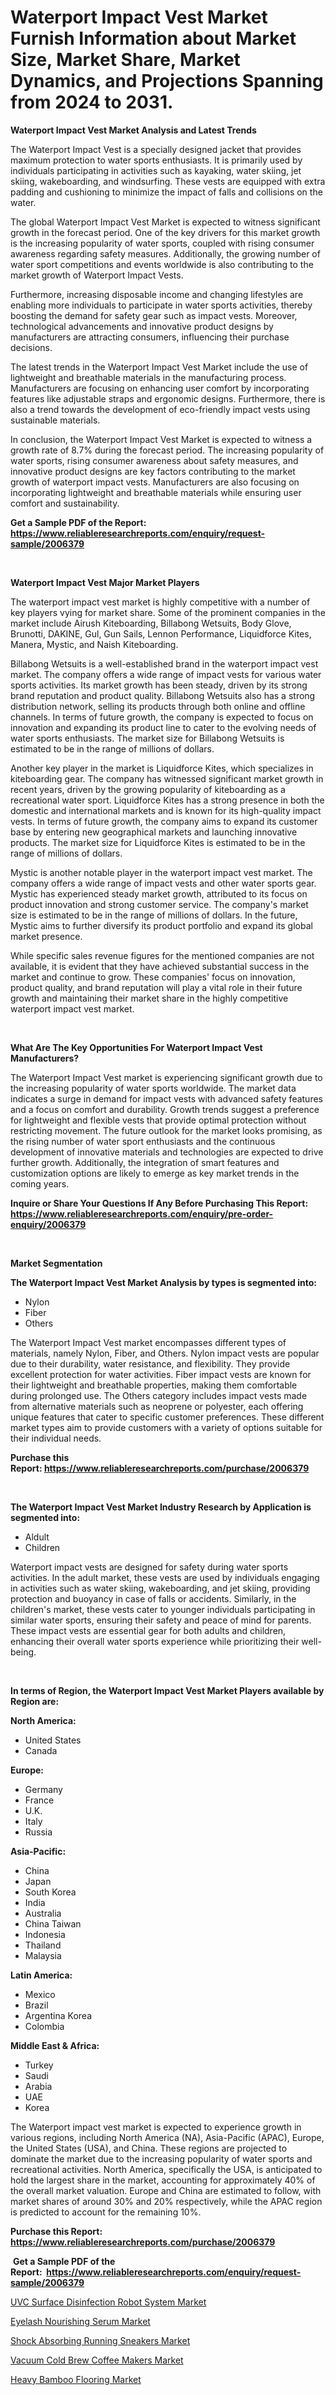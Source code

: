 <p><h1>Waterport Impact Vest Market Furnish Information about Market Size, Market Share, Market Dynamics, and Projections Spanning from 2024 to 2031.</h1></p><p><strong>Waterport Impact Vest Market Analysis and Latest Trends</strong></p>
<p><p>The Waterport Impact Vest is a specially designed jacket that provides maximum protection to water sports enthusiasts. It is primarily used by individuals participating in activities such as kayaking, water skiing, jet skiing, wakeboarding, and windsurfing. These vests are equipped with extra padding and cushioning to minimize the impact of falls and collisions on the water.</p><p>The global Waterport Impact Vest Market is expected to witness significant growth in the forecast period. One of the key drivers for this market growth is the increasing popularity of water sports, coupled with rising consumer awareness regarding safety measures. Additionally, the growing number of water sport competitions and events worldwide is also contributing to the market growth of Waterport Impact Vests.</p><p>Furthermore, increasing disposable income and changing lifestyles are enabling more individuals to participate in water sports activities, thereby boosting the demand for safety gear such as impact vests. Moreover, technological advancements and innovative product designs by manufacturers are attracting consumers, influencing their purchase decisions.</p><p>The latest trends in the Waterport Impact Vest Market include the use of lightweight and breathable materials in the manufacturing process. Manufacturers are focusing on enhancing user comfort by incorporating features like adjustable straps and ergonomic designs. Furthermore, there is also a trend towards the development of eco-friendly impact vests using sustainable materials.</p><p>In conclusion, the Waterport Impact Vest Market is expected to witness a growth rate of 8.7% during the forecast period. The increasing popularity of water sports, rising consumer awareness about safety measures, and innovative product designs are key factors contributing to the market growth of waterport impact vests. Manufacturers are also focusing on incorporating lightweight and breathable materials while ensuring user comfort and sustainability.</p></p>
<p><strong>Get a Sample PDF of the Report:&nbsp; <a href="https://www.reliableresearchreports.com/enquiry/request-sample/2006379">https://www.reliableresearchreports.com/enquiry/request-sample/2006379</a></strong></p>
<p>&nbsp;</p>
<p><strong>Waterport Impact Vest Major Market Players</strong></p>
<p><p>The waterport impact vest market is highly competitive with a number of key players vying for market share. Some of the prominent companies in the market include Airush Kiteboarding, Billabong Wetsuits, Body Glove, Brunotti, DAKINE, Gul, Gun Sails, Lennon Performance, Liquidforce Kites, Manera, Mystic, and Naish Kiteboarding.</p><p>Billabong Wetsuits is a well-established brand in the waterport impact vest market. The company offers a wide range of impact vests for various water sports activities. Its market growth has been steady, driven by its strong brand reputation and product quality. Billabong Wetsuits also has a strong distribution network, selling its products through both online and offline channels. In terms of future growth, the company is expected to focus on innovation and expanding its product line to cater to the evolving needs of water sports enthusiasts. The market size for Billabong Wetsuits is estimated to be in the range of millions of dollars.</p><p>Another key player in the market is Liquidforce Kites, which specializes in kiteboarding gear. The company has witnessed significant market growth in recent years, driven by the growing popularity of kiteboarding as a recreational water sport. Liquidforce Kites has a strong presence in both the domestic and international markets and is known for its high-quality impact vests. In terms of future growth, the company aims to expand its customer base by entering new geographical markets and launching innovative products. The market size for Liquidforce Kites is estimated to be in the range of millions of dollars.</p><p>Mystic is another notable player in the waterport impact vest market. The company offers a wide range of impact vests and other water sports gear. Mystic has experienced steady market growth, attributed to its focus on product innovation and strong customer service. The company's market size is estimated to be in the range of millions of dollars. In the future, Mystic aims to further diversify its product portfolio and expand its global market presence.</p><p>While specific sales revenue figures for the mentioned companies are not available, it is evident that they have achieved substantial success in the market and continue to grow. These companies' focus on innovation, product quality, and brand reputation will play a vital role in their future growth and maintaining their market share in the highly competitive waterport impact vest market.</p></p>
<p>&nbsp;</p>
<p><strong>What Are The Key Opportunities For Waterport Impact Vest Manufacturers?</strong></p>
<p><p>The Waterport Impact Vest market is experiencing significant growth due to the increasing popularity of water sports worldwide. The market data indicates a surge in demand for impact vests with advanced safety features and a focus on comfort and durability. Growth trends suggest a preference for lightweight and flexible vests that provide optimal protection without restricting movement. The future outlook for the market looks promising, as the rising number of water sport enthusiasts and the continuous development of innovative materials and technologies are expected to drive further growth. Additionally, the integration of smart features and customization options are likely to emerge as key market trends in the coming years.</p></p>
<p><strong>Inquire or Share Your Questions If Any Before Purchasing This Report: <a href="https://www.reliableresearchreports.com/enquiry/pre-order-enquiry/2006379">https://www.reliableresearchreports.com/enquiry/pre-order-enquiry/2006379</a></strong></p>
<p>&nbsp;</p>
<p><strong>Market Segmentation</strong></p>
<p><strong>The Waterport Impact Vest Market Analysis by types is segmented into:</strong></p>
<p><ul><li>Nylon</li><li>Fiber</li><li>Others</li></ul></p>
<p><p>The Waterport Impact Vest market encompasses different types of materials, namely Nylon, Fiber, and Others. Nylon impact vests are popular due to their durability, water resistance, and flexibility. They provide excellent protection for water activities. Fiber impact vests are known for their lightweight and breathable properties, making them comfortable during prolonged use. The Others category includes impact vests made from alternative materials such as neoprene or polyester, each offering unique features that cater to specific customer preferences. These different market types aim to provide customers with a variety of options suitable for their individual needs.</p></p>
<p><strong>Purchase this Report:&nbsp;<a href="https://www.reliableresearchreports.com/purchase/2006379">https://www.reliableresearchreports.com/purchase/2006379</a></strong></p>
<p>&nbsp;</p>
<p><strong>The Waterport Impact Vest Market Industry Research by Application is segmented into:</strong></p>
<p><ul><li>Aldult</li><li>Children</li></ul></p>
<p><p>Waterport impact vests are designed for safety during water sports activities. In the adult market, these vests are used by individuals engaging in activities such as water skiing, wakeboarding, and jet skiing, providing protection and buoyancy in case of falls or accidents. Similarly, in the children's market, these vests cater to younger individuals participating in similar water sports, ensuring their safety and peace of mind for parents. These impact vests are essential gear for both adults and children, enhancing their overall water sports experience while prioritizing their well-being.</p></p>
<p>&nbsp;</p>
<p><strong>In terms of Region, the Waterport Impact Vest Market Players available by Region are:</strong></p>
<p>
    <p> <strong> North America: </strong>
        <ul>
            <li>United States</li>
            <li>Canada</li>
        </ul>
        </p> 
    <p> <strong> Europe: </strong>
        <ul>
            <li>Germany</li>
            <li>France</li>
            <li>U.K.</li>
            <li>Italy</li>
            <li>Russia</li>
        </ul>
        </p> 
    <p> <strong> Asia-Pacific: </strong>
        <ul>
            <li>China</li>
            <li>Japan</li>
            <li>South Korea</li>
            <li>India</li>
            <li>Australia</li>
            <li>China Taiwan</li>
            <li>Indonesia</li>
            <li>Thailand</li>
            <li>Malaysia</li>
        </ul>
        </p> 
    <p> <strong> Latin America: </strong>
        <ul>
            <li>Mexico</li>
            <li>Brazil</li>
            <li>Argentina Korea</li>
            <li>Colombia</li>
        </ul>
        </p> 
    <p> <strong> Middle East & Africa: </strong>
        <ul>
            <li>Turkey</li>
            <li>Saudi</li>
            <li>Arabia</li>
            <li>UAE</li>
            <li>Korea</li>
        </ul>
    </p>
    </p>
<p><p>The Waterport impact vest market is expected to experience growth in various regions, including North America (NA), Asia-Pacific (APAC), Europe, the United States (USA), and China. These regions are projected to dominate the market due to the increasing popularity of water sports and recreational activities. North America, specifically the USA, is anticipated to hold the largest share in the market, accounting for approximately 40% of the overall market valuation. Europe and China are estimated to follow, with market shares of around 30% and 20% respectively, while the APAC region is predicted to account for the remaining 10%.</p></p>
<p><strong>Purchase this Report: <a href="https://www.reliableresearchreports.com/purchase/2006379">https://www.reliableresearchreports.com/purchase/2006379</a></strong></p>
<p>&nbsp;<strong>Get a Sample PDF of the Report:&nbsp;&nbsp;<a href="https://www.reliableresearchreports.com/enquiry/request-sample/2006379">https://www.reliableresearchreports.com/enquiry/request-sample/2006379</a></strong></p>
<p><strong></strong></p>
<p><p><a href="https://github.com/Krish2023na/Market-Research-Report-List-2/blob/main/uvc-surface-disinfection-robot-system-market.md">UVC Surface Disinfection Robot System Market</a></p><p><a href="https://github.com/aliciawhite5576/Market-Research-Report-List-2/blob/main/eyelash-nourishing-serum-market.md">Eyelash Nourishing Serum Market</a></p><p><a href="https://github.com/kipkeeva/Market-Research-Report-List-2/blob/main/shock-absorbing-running-sneakers-market.md">Shock Absorbing Running Sneakers Market</a></p><p><a href="https://github.com/provorikovar/Market-Research-Report-List-2/blob/main/vacuum-cold-brew-coffee-makers-market.md">Vacuum Cold Brew Coffee Makers Market</a></p><p><a href="https://github.com/kuntayevaz/Market-Research-Report-List-2/blob/main/heavy-bamboo-flooring-market.md">Heavy Bamboo Flooring Market</a></p></p>